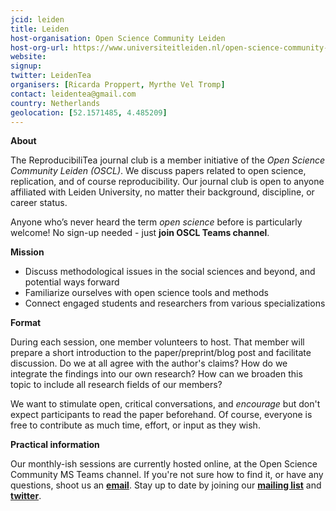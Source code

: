 ```yaml
---
jcid: leiden
title: Leiden
host-organisation: Open Science Community Leiden
host-org-url: https://www.universiteitleiden.nl/open-science-community-leiden
website: 
signup: 
twitter: LeidenTea
organisers: [Ricarda Proppert, Myrthe Vel Tromp]
contact: leidentea@gmail.com
country: Netherlands
geolocation: [52.1571485, 4.485209]
---
```

**About**

The ReproducibiliTea journal club is a member initiative of the *Open Science Community Leiden (OSCL)*. We discuss papers related to open science, replication, and of course reproducibility. Our journal club is open to anyone affiliated with Leiden University, no matter their background, discipline, or career status.

Anyone who’s never heard the term *open science* before is particularly welcome! No sign-up needed - just **join OSCL Teams channel**.

**Mission**

- Discuss methodological issues in the social sciences and beyond, and potential ways forward
- Familiarize ourselves with open science tools and methods
- Connect engaged students and researchers from various specializations

**Format**

During each session, one member volunteers to host. That member will prepare a short introduction to the paper/preprint/blog post and facilitate discussion. Do we at all agree with the author's claims? How do we integrate the findings into our own research? How can we broaden this topic to include all research fields of our members? 

We want to stimulate open, critical conversations, and *encourage* but don't expect participants to read the paper beforehand. Of course, everyone is free to contribute as much time, effort, or input as they wish.

**Practical information**

Our monthly-ish sessions are currently hosted online, at the Open Science Community MS Teams channel. If you're not sure how to find it, or have any questions, shoot us an [**email**](mailto:Leiden.Tea@gmail.com). 
Stay up to date by joining our [**mailing list**](https://gmail.us20.list-manage.com/subscribe?u=a401739a818a4ec097d309263&id=d1c0b4e5f8) and [**twitter**](http://twitter.com/LeidenTea).

